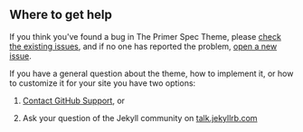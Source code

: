 ## Where to get help

If you think you've found a bug in The Primer Spec Theme, please [check the existing issues](https://github.com/eecs485staff/primer-spec/issues), and if no one has reported the problem, [open a new issue](https://github.com/eecs485staff/primer-spec/issues/new).

If you have a general question about the theme, how to implement it, or how to customize it for your site  you have two options:

1. [Contact GitHub Support](https://github.com/contact?form%5Bsubject%5D=GitHub%20Pages%20theme%20pages-themes/primer), or

2. Ask your question of the Jekyll community on [talk.jekyllrb.com](https://talk.jekyllrb.com/)
